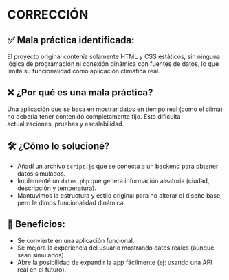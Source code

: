 # CORRECCIÓN

## ✅ Mala práctica identificada:
El proyecto original contenía solamente HTML y CSS estáticos, sin ninguna lógica de programación ni conexión dinámica con fuentes de datos, lo que limita su funcionalidad como aplicación climática real.

## ❌ ¿Por qué es una mala práctica?
Una aplicación que se basa en mostrar datos en tiempo real (como el clima) no debería tener contenido completamente fijo. Esto dificulta actualizaciones, pruebas y escalabilidad.

## 🛠 ¿Cómo lo solucioné?
- Añadí un archivo `script.js` que se conecta a un backend para obtener datos simulados.
- Implementé un `datos.php` que genera información aleatoria (ciudad, descripción y temperatura).
- Mantuvimos la estructura y estilo original para no alterar el diseño base, pero le dimos funcionalidad dinámica.

## 🌟 Beneficios:
- Se convierte en una aplicación funcional.
- Se mejora la experiencia del usuario mostrando datos reales (aunque sean simulados).
- Abre la posibilidad de expandir la app fácilmente (ej: usando una API real en el futuro).
